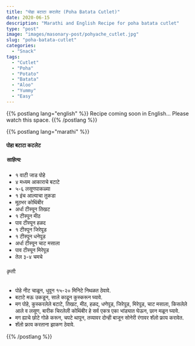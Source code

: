 ```yaml
---
title: "पोहा बटाटा कटलेट (Poha Batata Cutlet)"
date: 2020-06-15
description: "Marathi and English Recipe for poha batata cutlet"
type: "post"
image: "images/masonary-post/pohyache_cutlet.jpg"
slug: "poha-batata-cutlet"
categories: 
  - "Snack"
tags:
  - "Cutlet"
  - "Poha"
  - "Potato"
  - "Batata"
  - "Aloo"
  - "Yummy"
  - "Easy"
---
```


{{% postlang lang="english" %}} 
 Recipe coming soon in English... Please watch this space. 
 {{% /postlang %}}





{{% postlang lang="marathi" %}}


#### पोहा बटाटा कटलेट 

##### साहित्य: 

 
- १ वाटी जाड पोहे 
- ४ मध्यम आकाराचे बटाटे
- ५-६ लसूणपाकळ्या 
- १ इंच आल्याचा तुकडा
- मूठभर कोथिंबीर 
- अर्धा टीस्पून तिखट 
- १ टीस्पून मीठ 
- पाव टीस्पून हळद 
- १ टीस्पून जिरेपूड 
- १ टीस्पून धनेपूड 
- अर्धा टीस्पून चाट मसाला 
- पाव टीस्पून मिरेपूड 
- तेल ३-४ चमचे 




###### कृती:


- पोहे नीट चाळून, धुवून १५-२० मिनिटे निथळत ठेवावे. 
- बटाटे मऊ उकडून, साले काढून कुस्करून घ्यावे. 
- मग पोहे, कुस्करलेले बटाटे, तिखट, मीठ, हळद, धणेपूड, जिरेपूड, मिरेपूड, चाट मसाला, किसलेले आले व लसूण, बारीक चिरलेली कोथिंबीर हे सर्व एकत्र एका भांड्यात घेऊन, छान मळून घ्यावे. 
- मग ह्याचे छोटे गोळे करून, चपटे थापून, तव्यावर दोन्ही बाजून सोनेरी रंगावर शॅलो फ्राय करावेत. 
- शॅलो फ्राय करताना झाकण ठेवावे. 

 {{% /postlang %}}
